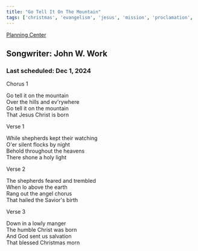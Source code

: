 ```yaml
---
title: "Go Tell It On The Mountain"
tags: ['christmas', 'evangelism', 'jesus', 'mission', 'proclamation', 'seasonal']
---
```


[Planning Center](https://services.planningcenteronline.com/songs/13158030)

## Songwriter: John W. Work
### Last scheduled: Dec 1, 2024          

Chorus 1  
  
Go tell it on the mountain  
Over the hills and ev'rywhere  
Go tell it on the mountain  
That Jesus Christ is born  
  
Verse 1  
  
While shepherds kept their watching  
O'er silent flocks by night  
Behold throughout the heavens  
There shone a holy light  
  
Verse 2  
  
The shepherds feared and trembled  
When lo above the earth  
Rang out the angel chorus  
That hailed the Savior's birth  
  
Verse 3  
  
Down in a lowly manger  
The humble Christ was born  
And God sent us salvation  
That blessed Christmas morn
